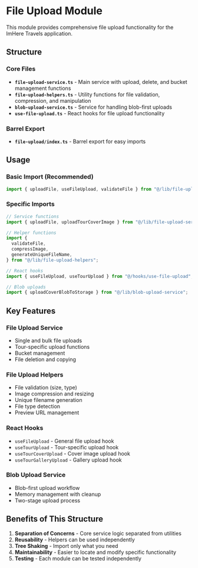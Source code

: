 # File Upload Module

This module provides comprehensive file upload functionality for the ImHere Travels application.

## Structure

### Core Files

- **`file-upload-service.ts`** - Main service with upload, delete, and bucket management functions
- **`file-upload-helpers.ts`** - Utility functions for file validation, compression, and manipulation
- **`blob-upload-service.ts`** - Service for handling blob-first uploads
- **`use-file-upload.ts`** - React hooks for file upload functionality

### Barrel Export

- **`file-upload/index.ts`** - Barrel export for easy imports

## Usage

### Basic Import (Recommended)

```typescript
import { uploadFile, useFileUpload, validateFile } from "@/lib/file-upload";
```

### Specific Imports

```typescript
// Service functions
import { uploadFile, uploadTourCoverImage } from "@/lib/file-upload-service";

// Helper functions
import {
  validateFile,
  compressImage,
  generateUniqueFileName,
} from "@/lib/file-upload-helpers";

// React hooks
import { useFileUpload, useTourUpload } from "@/hooks/use-file-upload";

// Blob uploads
import { uploadCoverBlobToStorage } from "@/lib/blob-upload-service";
```

## Key Features

### File Upload Service

- Single and bulk file uploads
- Tour-specific upload functions
- Bucket management
- File deletion and copying

### File Upload Helpers

- File validation (size, type)
- Image compression and resizing
- Unique filename generation
- File type detection
- Preview URL management

### React Hooks

- `useFileUpload` - General file upload hook
- `useTourUpload` - Tour-specific upload hook
- `useTourCoverUpload` - Cover image upload hook
- `useTourGalleryUpload` - Gallery upload hook

### Blob Upload Service

- Blob-first upload workflow
- Memory management with cleanup
- Two-stage upload process

## Benefits of This Structure

1. **Separation of Concerns** - Core service logic separated from utilities
2. **Reusability** - Helpers can be used independently
3. **Tree Shaking** - Import only what you need
4. **Maintainability** - Easier to locate and modify specific functionality
5. **Testing** - Each module can be tested independently
